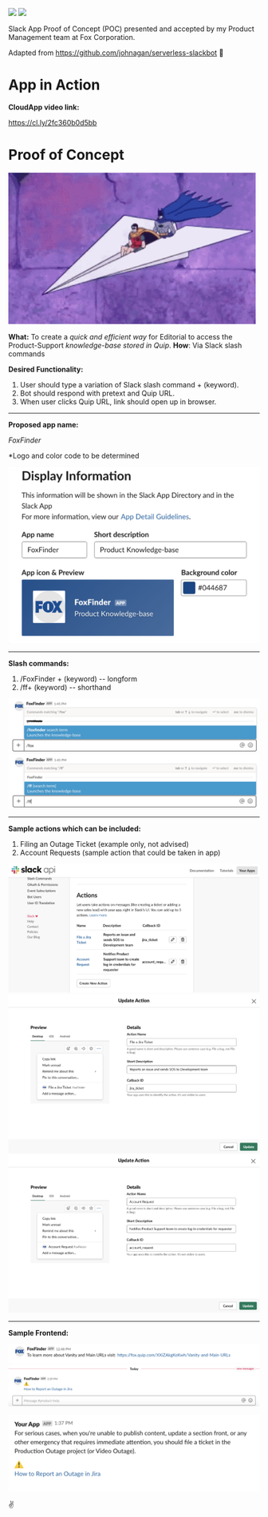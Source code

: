 ![](https://camo.githubusercontent.com/547c6da94c16fedb1aa60c9efda858282e22834f/687474703a2f2f7075626c69632e7365727665726c6573732e636f6d2f6261646765732f76332e737667) ![](https://camo.githubusercontent.com/d59450139b6d354f15a2252a47b457bb2cc43828/68747470733a2f2f696d672e736869656c64732e696f2f6e706d2f6c2f7365727665726c6573732e737667)

Slack App Proof of Concept (POC) presented and accepted by my Product Management team at Fox Corporation.

Adapted from https://github.com/johnagan/serverless-slackbot 📣


# App in Action

**CloudApp video link:**

https://cl.ly/2fc360b0d5bb


# Proof of Concept
![](screengrab_a.gif)

**What:** To create a *quick and efficient way* for Editorial to access the Product-Support *knowledge-base stored in Quip*. 
**How**: Via Slack slash commands

**Desired Functionality:**

1. User should type a variation of Slack slash command + (keyword).
2. Bot should respond with pretext and Quip URL. 
3. When user clicks Quip URL, link should open up in browser.

___

**Proposed app name:**

*FoxFinder*

*Logo and color code to be determined

![](screengrab_b.png)

____
**Slash commands:**

1. /FoxFinder + (keyword) -- longform
2. /ff+ (keyword) -- shorthand

![](screengrab_d.png)
![](screengrab_e.png)

___
**Sample actions which can be included:**

1. Filing an Outage Ticket (example only, not advised)
2. Account Requests (sample action that could be taken in app)

![](screengrab_f.png)
![](screengrab_g.png)
![](screengrab_h.png)

___
**Sample Frontend:**

![](screengrab_i.png)
![](screengrab_j.png)

![](screengrab_k.png)


✌️





